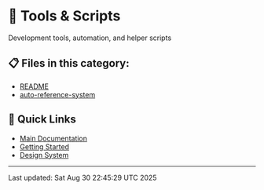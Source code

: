 # 🔧 Tools & Scripts

Development tools, automation, and helper scripts

## 📋 Files in this category:

- [README](./.md)
- [auto-reference-system](./.md)

## 🔗 Quick Links

- [Main Documentation](../README.md)
- [Getting Started](../01-getting-started/README.md)
- [Design System](../02-design-system/README.md)

---
Last updated: Sat Aug 30 22:45:29 UTC 2025
